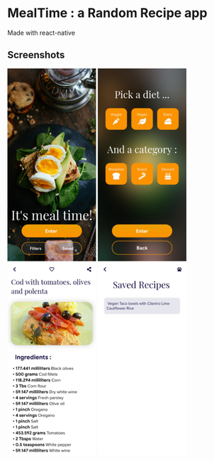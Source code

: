 # MealTime : a Random Recipe app
Made with react-native

## Screenshots
<img width="200" alt="Home" src="https://raw.githubusercontent.com/MailineN/MealTime/master/Screenshot_20210522-105335.jpg">
<img width="200" alt="Home" src="https://raw.githubusercontent.com/MailineN/MealTime/master/Screenshot_20210522-105352.jpg">
<img width="200" alt="Home" src="https://raw.githubusercontent.com/MailineN/MealTime/master/Screenshot_20210522-105348.jpg">
<img width="200" alt="Home" src="https://raw.githubusercontent.com/MailineN/MealTime/master/Screenshot_20210522-105401.jpg">
